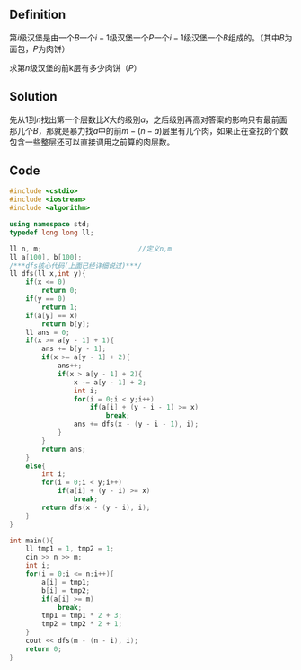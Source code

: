 ## Definition

第$i$级汉堡是由一个$B$一个$i-1$级汉堡一个$P$一个$i-1$级汉堡一个$B$组成的。（其中$B$为面包，$P$为肉饼）

求第$n$级汉堡的前k层有多少肉饼（$P$）

## Solution

先从$1$到$n$找出第一个层数比$X$大的级别$a$，之后级别再高对答案的影响只有最前面那几个$B$，那就是暴力找$a$中的前$m-(n-a)$层里有几个肉，如果正在查找的个数包含一些整层还可以直接调用之前算的肉层数。

## Code

~~~cpp
#include <cstdio>
#include <iostream>
#include <algorithm>

using namespace std;
typedef long long ll;

ll n, m;						//定义n,m
ll a[100], b[100];
/***dfs核心代码(上面已经详细说过)***/
ll dfs(ll x,int y){
	if(x <= 0)
		return 0;
	if(y == 0)
		return 1;
	if(a[y] == x)
		return b[y];
	ll ans = 0;
	if(x >= a[y - 1] + 1){
		ans += b[y - 1];
		if(x >= a[y - 1] + 2){
			ans++;
			if(x > a[y - 1] + 2){
				x -= a[y - 1] + 2;
				int i;
				for(i = 0;i < y;i++)
					if(a[i] + (y - i - 1) >= x)
						break;
				ans += dfs(x - (y - i - 1), i);
			}
		}
		return ans;
	}
	else{
		int i;
		for(i = 0;i < y;i++)
			if(a[i] + (y - i) >= x)
				break;
		return dfs(x - (y - i), i);
	}
}

int main(){
	ll tmp1 = 1, tmp2 = 1;
	cin >> n >> m;
	int i;
	for(i = 0;i <= n;i++){
		a[i] = tmp1;
		b[i] = tmp2;
		if(a[i] >= m)
			break;
		tmp1 = tmp1 * 2 + 3;
		tmp2 = tmp2 * 2 + 1;
	}
	cout << dfs(m - (n - i), i);
	return 0;
}
~~~